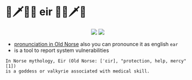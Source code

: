# 🐛🗡️👩‍⚕️ eir 👩‍⚕️🗡️🐛

<p align="center">
    <a href="https://github.com/logchange/eir/graphs/contributors" alt="Contributors">
        <img src="https://img.shields.io/github/contributors/logchange/eir" /></a>
    <a href="https://github.com/logchange/eir/pulse" alt="Activity">
        <img src="https://img.shields.io/github/commit-activity/m/logchange/eir" /></a>
</p>

- [pronunciation in Old Norse](https://www.youtube.com/watch?v=WcS67uFjFOI) also you can pronounce it as english `ear`
- is a tool to report system vulnerabilities

```
In Norse mythology, Eir (Old Norse: [ˈɛir], "protection, help, mercy"[1]) 
is a goddess or valkyrie associated with medical skill. 
```